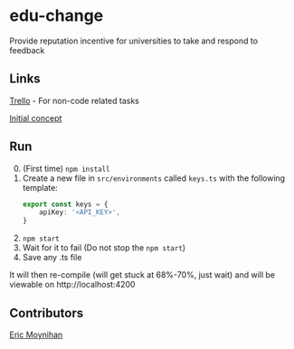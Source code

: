 # edu-change
Provide reputation incentive for universities to take and respond to feedback

## Links

[Trello](https://trello.com/b/pS4hy32F) - For non-code related tasks


[Initial concept](https://www.mindmeister.com/maps/public_map_shell/1188006260/edu-change?width=600&height=400&z=auto&t=20wnaR6osb&live_update=1)

## Run
0. (First time) `npm install`
1. Create a new file in `src/environments` called `keys.ts` with the following template:
    ```ts
    export const keys = {
        apiKey: '<API_KEY>',
    }
    ```
2. `npm start`
3. Wait for it to fail (Do not stop the `npm start`)
4. Save any .ts file

It will then re-compile (will get stuck at 68%-70%, just wait) and will be viewable on http://localhost:4200

## Contributors
[Eric Moynihan](https://github.com/TooFiveFive)
